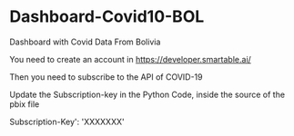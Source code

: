 # Dashboard-Covid10-BOL
Dashboard with Covid Data From Bolivia

You need to create an account in https://developer.smartable.ai/

Then you need to subscribe to the API of COVID-19

Update the Subscription-key in the Python Code, inside the source of the pbix file

Subscription-Key': 'XXXXXXX'
